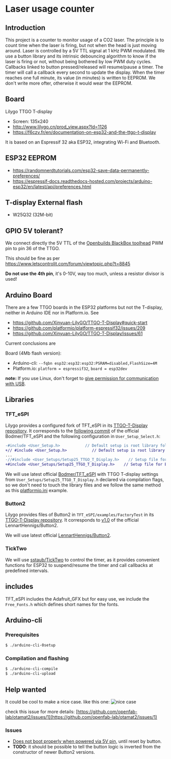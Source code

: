 # Laser usage counter
## Introduction
This project is a counter to monitor usage of a CO2 laser.
The principle is to count time when the laser is firing, but not when the head is just moving around.
Laser is controlled by a 5V TTL signal at 1 kHz PWM modulated.
We use a button library and its intrinsic debouncing algorithm to know if the laser is firing or not, without being bothered by low PWM duty cycles.
Callbacks linked to button pressed/released will resume/pause a timer.
The timer will call a callback every second to update the display.
When the timer reaches one full minute, its value (in minutes) is written to EEPROM. We don't write more ofter, otherwise it would wear the EEPROM.
## Board
Lilygo TTGO T-display
* Screen: 135x240
* http://www.lilygo.cn/prod_view.aspx?Id=1126
* https://f6czv.fr/en/documentation-on-esp32-and-the-ttgo-t-display

It is based on an Espressif 32 aka ESP32, integrating Wi-Fi and Bluetooth.

## ESP32 EEPROM

* https://randomnerdtutorials.com/esp32-save-data-permanently-preferences/
* https://espressif-docs.readthedocs-hosted.com/projects/arduino-esp32/en/latest/api/preferences.html

## T-display External flash

* W25Q32 (32M-bit)

## GPIO 5V tolerant?

We connect directly the 5V TTL of the [Openbuilds BlackBox toolhead](https://docs.openbuilds.com/doku.php?id=docs:blackbox-4x:connect-3-wire-laser) PWM pin to pin 36 of the TTGO.

This should be fine as per https://www.letscontrolit.com/forum/viewtopic.php?t=8845

**Do not use the 4th pin**, it's 0-10V, way too much, unless a resistor divisor is used!
## Arduino Board

There are a few TTGO boards in the ESP32 platforms but not the T-display, neither in Arduino IDE nor in Platform.io.
See
* https://github.com/Xinyuan-LilyGO/TTGO-T-Display#quick-start
* https://github.com/platformio/platform-espressif32/issues/209
* https://github.com/Xinyuan-LilyGO/TTGO-T-Display/issues/61

Current conclusions are

Board (4Mb flash version):
* Arduino-cli: `--fqbn esp32:esp32:esp32:PSRAM=disabled,FlashSize=4M`
* Platform.io: `platform = espressif32`, `board = esp32dev`

**note:** If you use Linux, don't forget to [give permission for communication with USB](https://nicolas.super.site/content/keep-your-system-organized#92f219ffa0bb4effa9111c1a3d8c89d2).


## Libraries

### TFT_eSPI

Lilygo provides a configured fork of TFT_eSPI in its [TTGO-T-Display repository](https://github.com/Xinyuan-LilyGO/TTGO-T-Display/tree/master/). It corresponds to the [following commit](https://github.com/Bodmer/TFT_eSPI/tree/0c49b71dd434b938628377f655acb5186e4c0ddc) of the official Bodmer/TFT_eSPI and the following configuration in `User_Setup_Select.h`:

```diff
-#include <User_Setup.h>           // Default setup is root library folder
+// #include <User_Setup.h>           // Default setup is root library folder
...
-//#include <User_Setups/Setup25_TTGO_T_Display.h>    // Setup file for ESP32 and TTGO T-Display ST7789V SPI bus TFT
+#include <User_Setups/Setup25_TTGO_T_Display.h>    // Setup file for ESP32 and TTGO T-Display ST7789V SPI bus TFT

```

We will use latest official [Bodmer/TFT_eSPI](https://github.com/Bodmer/TFT_eSPI) with TTGO T-display settings from `User_Setups/Setup25_TTGO_T_Display.h` declared via compilation flags, so we don't need to touch the library files and we follow the same method as this [platformio.ini](https://github.com/JakubAndrysek/TTGO_T_Display/blob/master/TTGO_example/platformio.ini) example.

### Button2

Lilygo provides files of Button2 in `TFT_eSPI/examples/FactoryTest` in its [TTGO-T-Display repository](https://github.com/Xinyuan-LilyGO/TTGO-T-Display/tree/master/). It corresponds to [v1.0](https://github.com/LennartHennigs/Button2/releases/tag/v1.0) of the official LennartHennigs/Button2.

We will use latest official [LennartHennigs/Button2](https://github.com/LennartHennigs/Button2).

### TickTwo

We will use [sstaub/TickTwo](https://github.com/sstaub/TickTwo) to control the timer, as it provides convenient functions for ESP32 to suspend/resume the timer and call callbacks at predefined intervals.
## includes

TFT_eSPI includes the Adafruit_GFX but for easy use, we include the `Free_Fonts.h` which defines short names for the fonts.

## Arduino-cli

### Prerequisites

```sh
$ ./arduino-cli-0setup
```
### Compilation and flashing

```sh
$ ./arduino-cli-compile
$ ./arduino-cli-upload
```

## Help wanted
It could be cool to make a nice case.
like this one:
![nice case](https://media.printables.com/media/prints/400057/images/3334143_59157810-2976-4578-a8b5-19a95bf47400/thumbs/cover/640x480/jpg/large_display_capture_400057.webp)

check this issue for more details: [https://github.com/openfab-lab/otamat2/issues/1](https://github.com/openfab-lab/otamat2/issues/1)

### Issues

- [Does not boot properly when powered via 5V pin,](https://github.com/openfab-lab/otamat2/issues/2) until reset by button.
- **TODO**: it should be possible to tell the button logic is inverted from the constructor of newer Button2 versions.

